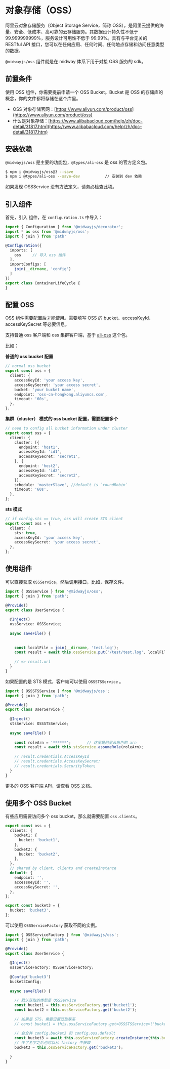 # 对象存储（OSS）

阿里云对象存储服务（Object Storage Service，简称 OSS），是阿里云提供的海量、安全、低成本、高可靠的云存储服务。其数据设计持久性不低于 99.999999999%，服务设计可用性不低于 99.99%。具有与平台无关的 RESTful API 接口，您可以在任何应用、任何时间、任何地点存储和访问任意类型的数据。

`@midwayjs/oss` 组件就是在 midway 体系下用于对接 OSS 服务的 sdk。


## 前置条件


使用 OSS 组件，你需要提前申请一个 OSS Bucket。Bucket 是 OSS 的存储库的概念，你的文件都将存储在这个库里。


- OSS 对象存储官网：[https://www.aliyun.com/product/oss](https://www.aliyun.com/product/oss)
- 什么是对象存储：[https://www.alibabacloud.com/help/zh/doc-detail/31817.htm](https://www.alibabacloud.com/help/zh/doc-detail/31817.htm)


## 安装依赖


`@midwayjs/oss` 是主要的功能包，`@types/ali-oss` 是 oss 的官方定义包。

```bash
$ npm i @midwayjs/oss@3 --save
$ npm i @types/ali-oss --save-dev			// 安装到 dev 依赖
```
如果发现 OSSService 没有方法定义，请务必检查此项。


## 引入组件


首先，引入 组件，在 `configuration.ts` 中导入：

```typescript
import { Configuration } from '@midwayjs/decorator';
import * as oss from '@midwayjs/oss';	
import { join } from 'path'

@Configuration({
  imports: [
    oss		// 导入 oss 组件
  ],
  importConfigs: [
    join(__dirname, 'config')
  ]
})
export class ContainerLifeCycle {
}
```


## 配置 OSS


OSS 组件需要配置后才能使用。需要填写 OSS 的 bucket、accessKeyId、accessKeySecret 等必要信息。


支持普通 oss 客户端和 oss 集群客户端，基于 [ali-oss](https://github.com/ali-sdk/ali-oss/) 这个包。


比如：

**普通的 oss bucket 配置**
```typescript
// normal oss bucket
export const oss = {
  client: {
    accessKeyId: 'your access key',
    accessKeySecret: 'your access secret',
    bucket: 'your bucket name',
    endpoint: 'oss-cn-hongkong.aliyuncs.com',
    timeout: '60s',
  },
};
```


**集群（cluster） 模式的 oss bucket 配置，需要配置多个**

```typescript
// need to config all bucket information under cluster
export const oss = {
  client: {
    cluster: [{
      endpoint: 'host1',
      accessKeyId: 'id1',
      accessKeySecret: 'secret1',
    }, {
      endpoint: 'host2',
      accessKeyId: 'id2',
      accessKeySecret: 'secret2',
    }],
    schedule: 'masterSlave', //default is `roundRobin`
    timeout: '60s',
  },
};
```

**sts 模式**
```typescript
// if config.sts == true, oss will create STS client
export const oss = {
  client: {
    sts: true,
    accessKeyId: 'your access key',
    accessKeySecret: 'your access secret',
  },
};
```

## 使用组件


可以直接获取 `OSSService`，然后调用接口，比如，保存文件。
```typescript
import { OSSService } from '@midwayjs/oss';
import { join } from 'path';

@Provide()
export class UserService {
  
  @Inject()
  ossService: OSSService;
  
  async saveFile() {
    
   
    const localFile = join(__dirname, 'test.log'); 
    const result = await this.ossService.put('/test/test.log', localFile);
    
    // => result.url
  }
}
```


如果配置的是 STS 模式，客户端可以使用 `OSSSTSService` 。
```typescript
import { OSSSTSService } from '@midwayjs/oss';
import { join } from 'path';

@Provide()
export class UserService {
  
  @Inject()
  stsService: OSSSTSService;
  
  async saveFile() {
    
    const roleArn = '******';		// 这里是阿里云角色的 arn
    const result = await this.stsService.assumeRole(roleArn);
    
    // result.credentials.AccessKeyId
    // result.credentials.AccessKeySecret;
    // result.credentials.SecurityToken;
  }
}
```

更多的 OSS 客户端 API，请查看 [OSS 文档](https://github.com/ali-sdk/ali-oss)。


## 使用多个 OSS Bucket


有些应用需要访问多个 oss bucket，那么就需要配置 `oss.clients`。
```typescript
export const oss = {
  clients: {
    bucket1: {
      bucket: 'bucket1',
    },
    bucket2: {
      bucket: 'bucket2',
    },
  },
  // shared by client, clients and createInstance
  default: {
    endpoint: '',
    accessKeyId: '',
    accessKeySecret: '',
  },
};

export const bucket3 = {
  bucket: 'bucket3',
};

```

可以使用 `OSSServiceFactory` 获取不同的实例。

```typescript
import { OSSServiceFactory } from '@midwayjs/oss';
import { join } from 'path';

@Provide()
export class UserService {
  
  @Inject()
  ossServiceFactory: OSSServiceFactory;
  
  @Config('bucket3')
  bucket3Config;
  
  async saveFile() {
    
    // 默认获取的类型是 OSSService
    const bucket1 = this.ossServiceFactory.get('bucket1');
    const bucket2 = this.ossServiceFactory.get('bucket2');
   
    // 如果是 STS，需要设置泛型联系
    // const bucket1 = this.ossServiceFactory.get<OSSSTSService>('bucket1');
    
    // 会合并 config.bucket3 和 config.oss.default
    const bucket3 = await this.ossServiceFactory.createInstance(this.bucket3Config, 'bucket3');
    // 传了名字之后也可以从 factory 中获取
    bucket3 = this.ossServiceFactory.get('bucket3');
   
  }
}
```